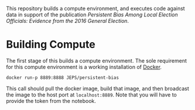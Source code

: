 This repository builds a compute environment, and executes code against data in support of the publication _Persistent Bias Among Local Election Officials: Evidence from the 2016 General Election_.

# Building Compute

The first stage of this builds a compute environment. The sole requirement for this compute environment is a working installation of [Docker](https://www.docker.com).

```
docker run-p 8889:8888 JEPS/persistent-bias
```

This call should pull the docker image, build that image, and then broadcast the image to the host port at `localhost:8889`. Note that you will have to provide the token from the notebook. 
